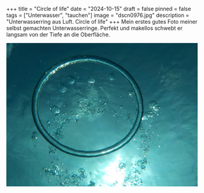 +++
title = "Circle of life"
date = "2024-10-15"
draft = false
pinned = false
tags = ["Unterwasser", "tauchen"]
image = "dscn0976.jpg"
description = "Unterwasserring aus Luft. Circle of life"
+++
Mein erstes gutes Foto meiner selbst gemachten Unterwasserringe. Perfekt und makellos schwebt er langsam von der Tiefe an die Oberfläche.

![](dscn0976.jpg)